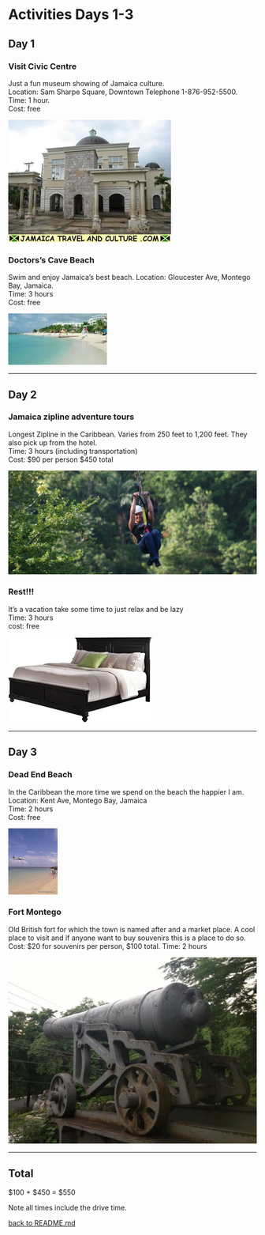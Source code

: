# Activities Days 1-3
## Day 1
### Visit Civic Centre
Just a fun museum showing of Jamaica culture.  
Location: Sam Sharpe Square, Downtown   Telephone 1-876-952-5500.  
Time: 1 hour.  
Cost: free  

![Civic Center](/Activities/CivicCenter.jpg)


### Doctors’s Cave Beach
Swim and enjoy Jamaica’s best beach.
Location: Gloucester Ave, Montego Bay, Jamaica.  
Time: 3 hours  
Cost: free  

![Docter's Cave](/Activities/DocterCave.jpg)
***

## Day 2
### Jamaica zipline adventure tours
Longest Zipline in the Caribbean. Varies from 250 feet to 1,200 feet. They also pick up from the hotel.  
Time: 3 hours (including transportation)  
Cost: $90 per person $450 total  

![Jamaica Zipline](/Activities/zipline.png)

### Rest!!!
It’s a vacation take some time to just relax and be lazy  
Time: 3 hours  
cost: free 

![Rest](/Activities/Bed.jpeg)
***

## Day 3
### Dead End Beach
In the Caribbean the more time we spend on the beach the happier I am.  
Location: Kent Ave, Montego Bay, Jamaica   
Time: 2 hours  
Cost: free  

![Dead End](/Activities/DeadEnd.jpg)



### Fort Montego
Old British fort for which the town is named after and a market place. A cool place to visit and if anyone want to buy souvenirs this is a place to do so.  
Cost: $20 for souvenirs per person, $100 total. 
Time: 2 hours   

![The fort](/Activities/fort-montego.jpg)
***


## Total
$100 + $450 =
$550

Note all times include the drive time.

[back to README.md](/README.md)
